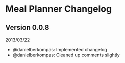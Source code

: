 # Meal Planner Changelog

## Version 0.0.8
2013/03/22

* @danielberkompas: Implemented changelog
* @danielberkompas: Cleaned up comments slightly
